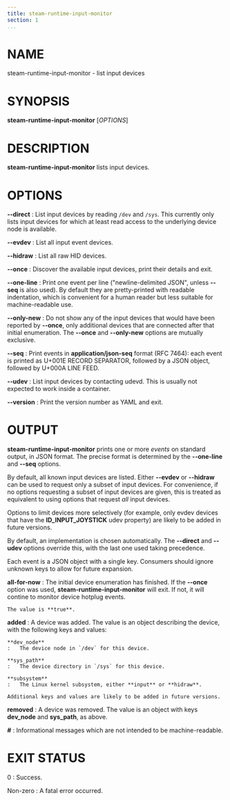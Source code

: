 ```yaml
---
title: steam-runtime-input-monitor
section: 1
...
```


<!-- This document:
Copyright 2020 Collabora Ltd.
SPDX-License-Identifier: MIT
-->

# NAME

steam-runtime-input-monitor - list input devices

# SYNOPSIS

**steam-runtime-input-monitor** [*OPTIONS*]

# DESCRIPTION

**steam-runtime-input-monitor** lists input devices.

# OPTIONS

**--direct**
:   List input devices by reading `/dev` and `/sys`.
    This currently only lists input devices for which at least read access
    to the underlying device node is available.

**--evdev**
:   List all input event devices.

**--hidraw**
:   List all raw HID devices.

**--once**
:   Discover the available input devices, print their details and exit.

**--one-line**
:   Print one event per line ("newline-delimited JSON", unless **--seq**
    is also used). By default they are pretty-printed with
    readable indentation, which is convenient for a human reader but
    less suitable for machine-readable use.

**--only-new**
:   Do not show any of the input devices that would have been reported
    by **--once**, only additional devices that are connected after that
    initial enumeration.
    The **--once** and **--only-new** options are mutually exclusive.

**--seq**
:   Print events in **application/json-seq** format (RFC 7464):
    each event is printed as U+001E RECORD SEPARATOR, followed by
    a JSON object, followed by U+000A LINE FEED.

**--udev**
:   List input devices by contacting udevd. This is usually not
    expected to work inside a container.

**--version**
:   Print the version number as YAML and exit.

# OUTPUT

**steam-runtime-input-monitor** prints one or more *events* on
standard output, in JSON format. The precise format is determined
by the **--one-line** and **--seq** options.

By default, all known input devices are listed. Either
**--evdev** or **--hidraw** can be used to request only a subset of
input devices. For convenience, if no options requesting a subset of
input devices are given, this is treated as equivalent to using options
that request *all* input devices.

Options to limit devices more selectively (for example, only evdev
devices that have the **ID_INPUT_JOYSTICK** udev property) are likely
to be added in future versions.

By default, an implementation is chosen automatically. The **--direct**
and **--udev** options override this, with the last one used
taking precedence.

Each event is a JSON object with a single key. Consumers should ignore
unknown keys to allow for future expansion.

**all-for-now**
:   The initial device enumeration has finished. If the **--once** option
    was used, **steam-runtime-input-monitor** will exit. If not, it will
    contine to monitor device hotplug events.

    The value is **true**.

**added**
:   A device was added. The value is an object describing the device,
    with the following keys and values:

    **dev_node**
    :   The device node in `/dev` for this device.

    **sys_path**
    :   The device directory in `/sys` for this device.

    **subsystem**
    :   The Linux kernel subsystem, either **input** or **hidraw**.

    Additional keys and values are likely to be added in future versions.

**removed**
:   A device was removed. The value is an object with keys **dev_node**
    and **sys_path**, as above.

**#**
:   Informational messages which are not intended to be machine-readable.

# EXIT STATUS

0
:   Success.

Non-zero
:   A fatal error occurred.

<!-- vim:set sw=4 sts=4 et: -->

